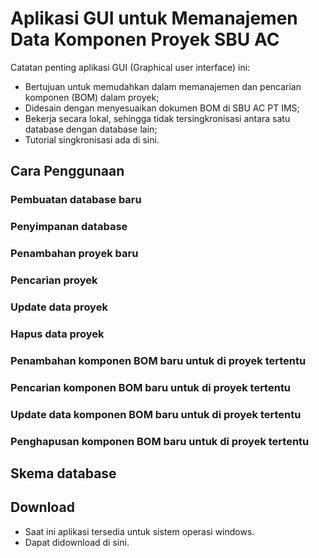 # Aplikasi GUI untuk Memanajemen Data Komponen Proyek SBU AC
Catatan penting aplikasi GUI (Graphical user interface) ini: 
- Bertujuan untuk memudahkan dalam memanajemen dan pencarian komponen (BOM) dalam proyek;
- Didesain dengan menyesuaikan dokumen BOM di SBU AC PT IMS;
- Bekerja secara lokal, sehingga tidak tersingkronisasi antara satu database dengan database lain;
- Tutorial singkronisasi ada di sini.

## Cara Penggunaan
### Pembuatan database baru
### Penyimpanan database
### Penambahan proyek baru
### Pencarian proyek
### Update data proyek
### Hapus data proyek
### Penambahan komponen BOM baru untuk di proyek tertentu
### Pencarian komponen BOM baru untuk di proyek tertentu
### Update data komponen BOM baru untuk di proyek tertentu
### Penghapusan komponen BOM baru untuk di proyek tertentu

## Skema database

## Download
- Saat ini aplikasi tersedia untuk sistem operasi windows.
- Dapat didownload di sini.